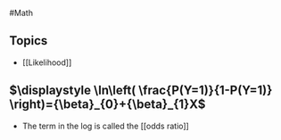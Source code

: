 #Math 
## Topics
* [[Likelihood]]
## $\displaystyle \ln\left( \frac{P(Y=1)}{1-P(Y=1)} \right)={\beta}_{0}+{\beta}_{1}X$
* The term in the log is called the [[odds ratio]]